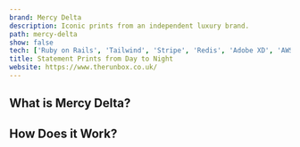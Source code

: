 ```yaml
---
brand: Mercy Delta
description: Iconic prints from an independent luxury brand.
path: mercy-delta
show: false
tech: ['Ruby on Rails', 'Tailwind', 'Stripe', 'Redis', 'Adobe XD', 'AWS', 'Heroku', 'Stimulus', 'Solidus', 'Klarna']
title: Statement Prints from Day to Night
website: https://www.therunbox.co.uk/
---
```


## What is Mercy Delta?

## How Does it Work?
